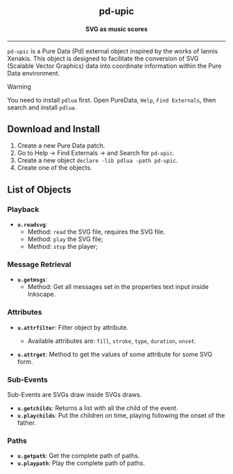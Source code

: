 <p align="center">
  <h2 align="center">pd-upic</h2>
  <h4 align="center">SVG as music scores</h4>
</p>

--- 
`pd-upic` is a Pure Data (Pd) external object inspired by the works of Iannis Xenakis. This object is designed to facilitate the conversion of SVG (Scalable Vector Graphics) data into coordinate information within the Pure Data environment.


> [!WARNING]  
> You need to install `pdlua` first. Open PureData, `Help`, `Find Externals`, then search and install `pdlua`.


## Download and Install

1. Create a new Pure Data patch.
2. Go to Help → Find Externals → and Search for `pd-upic`.
3. Create a new object `declare -lib pdlua -path pd-upic`.
4. Create one of the objects.

   
## List of Objects

### Playback

- **`u.readsvg`**: 
  - Method: `read` the SVG file, requires the SVG file.
  - Method: `play` the SVG file;
  - Method: `stop` the player;
    
### Message Retrieval

- **`u.getmsgs`**: 
  - Method: Get all messages set in the properties text input inside Inkscape.
  
### Attributes

- **`u.attrfilter`**: Filter object by attribute.
    - Available attributes are: `fill`, `stroke`, `type`, `duration`, `onset`. 
  
- **`u.attrget`**: Method to get the values of some attribute for some SVG form.

### Sub-Events

Sub-Events are SVGs draw inside SVGs draws. 

- **`u.getchilds`**: Returns a list with all the child of the event.  
- **`u.playchilds`**: Put the children on time, playing following the onset of the father.

### Paths
- **`u.getpath`**: Get the complete path of paths.
- **`u.playpath`**: Play the complete path of paths.





